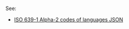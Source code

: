 See:

- [ISO 639-1 Alpha-2 codes of languages JSON](https://gist.github.com/jrnk/8eb57b065ea0b098d571)
